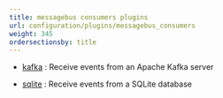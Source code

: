 ```yaml
---
title: messagebus consumers plugins
url: configuration/plugins/messagebus_consumers
weight: 345
ordersectionsby: title
---
```


- [kafka](kafka) : Receive events from an Apache Kafka server

- [sqlite](sqlite) : Receive events from a SQLite database
